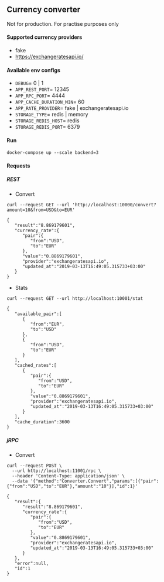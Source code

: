 ## Currency converter
Not for production. For practise purposes only

#### Supported currency providers
- fake
- https://exchangeratesapi.io/

#### Available env configs
- `DEBUG`= 0 | 1
- `APP_REST_PORT`= 12345
- `APP_RPC_PORT`= 4444
- `APP_CACHE_DURATION_MIN`= 60
- `APP_RATE_PROVIDER`= fake | exchangeratesapi.io
- `STORAGE_TYPE`= redis | memory
- `STORAGE_REDIS_HOST`= redis
- `STORAGE_REDIS_PORT`= 6379

#### Run
`docker-compose up --scale backend=3`

#### Requests
##### REST
- Convert
```
curl --request GET --url 'http://localhost:10000/convert?amount=10&from=USD&to=EUR'
```
```
{
   "result":"8.869179601",
   "currency_rate":{
      "pair":{
         "from":"USD",
         "to":"EUR"
      },
      "value":"0.8869179601",
      "provider":"exchangeratesapi.io",
      "updated_at":"2019-03-13T16:49:05.315733+03:00"
   }
}
```

- Stats
```
curl --request GET --url http://localhost:10001/stat
```
```
{
   "available_pair":[
      {
         "from":"EUR",
         "to":"USD"
      },
      {
         "from":"USD",
         "to":"EUR"
      }
   ],
   "cached_rates":[
      {
         "pair":{
            "from":"USD",
            "to":"EUR"
         },
         "value":"0.8869179601",
         "provider":"exchangeratesapi.io",
         "updated_at":"2019-03-13T16:49:05.315733+03:00"
      }
   ],
   "cache_duration":3600
}
```
##### jRPC
- Convert
```
curl --request POST \
  --url http://localhost:11001/rpc \
  --header 'Content-Type: application/json' \
  --data '{"method":"Converter.Convert","params":[{"pair":{"from":"USD","to":"EUR"},"amount":"10"}],"id":1}'
```
```
{
   "result":{
      "result":"8.869179601",
      "currency_rate":{
         "pair":{
            "from":"USD",
            "to":"EUR"
         },
         "value":"0.8869179601",
         "provider":"exchangeratesapi.io",
         "updated_at":"2019-03-13T16:49:05.315733+03:00"
      }
   },
   "error":null,
   "id":1
}
```
